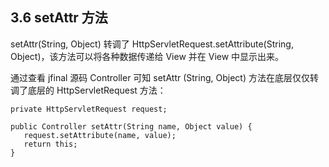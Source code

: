 ## 3.6 setAttr 方法

setAttr(String, Object) 转调了 HttpServletRequest.setAttribute(String, Object)，该方法可以将各种数据传递给 View 并在 View 中显示出来。

通过查看 jfinal  源码 Controller 可知 setAttr (String, Object) 方法在底层仅仅转调了底层的 HttpServletRequest  方法：

```
private HttpServletRequest request;

public Controller setAttr(String name, Object value) {
   request.setAttribute(name, value);
   return this;
}
```
